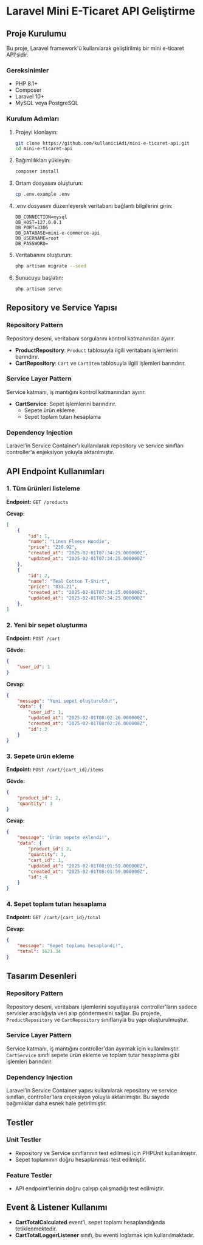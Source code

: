 # Laravel Mini E-Ticaret API Geliştirme

## Proje Kurulumu

Bu proje, Laravel framework'ü kullanılarak geliştirilmiş bir mini e-ticaret API'sidir.

### Gereksinimler

- PHP 8.1+
- Composer
- Laravel 10+
- MySQL veya PostgreSQL

### Kurulum Adımları

1. Projeyi klonlayın:
   ```bash
   git clone https://github.com/kullaniciAdi/mini-e-ticaret-api.git
   cd mini-e-ticaret-api
   ```

2. Bağımlılıkları yükleyin:
   ```bash
   composer install
   ```

3. Ortam dosyasını oluşturun:
   ```bash
   cp .env.example .env
   ```

4. .env dosyasını düzenleyerek veritabanı bağlantı bilgilerini girin:
   ```env
   DB_CONNECTION=mysql
   DB_HOST=127.0.0.1
   DB_PORT=3306
   DB_DATABASE=mini-e-commerce-api
   DB_USERNAME=root
   DB_PASSWORD=
   ```

5. Veritabanını oluşturun:
   ```bash
   php artisan migrate --seed
   ```

6. Sunucuyu başlatın:
   ```bash
   php artisan serve
   ```

## Repository ve Service Yapısı

### Repository Pattern

Repository deseni, veritabanı sorgularını kontrol katmanından ayırır.

- **ProductRepository**: `Product` tablosuyla ilgili veritabanı işlemlerini barındırır.
- **CartRepository**: `Cart` ve `CartItem` tablosuyla ilgili işlemleri barındırır.

### Service Layer Pattern

Service katmanı, iş mantığını kontrol katmanından ayırır.

- **CartService**: Sepet işlemlerini barındırır.
  - Sepete ürün ekleme
  - Sepet toplam tutarı hesaplama

### Dependency Injection

Laravel’in Service Container'ı kullanılarak repository ve service sınıfları controller'a enjeksiyon yoluyla aktarılmıştır.

## API Endpoint Kullanımları

### 1. Tüm ürünleri listeleme

**Endpoint:** `GET /products`

**Cevap:**
```json
[
    {
        "id": 1,
        "name": "Linen Fleece Hoodie",
        "price": "230.92",
        "created_at": "2025-02-01T07:34:25.000000Z",
        "updated_at": "2025-02-01T07:34:25.000000Z"
    },
    {
        "id": 2,
        "name": "Teal Cotton T-Shirt",
        "price": "833.21",
        "created_at": "2025-02-01T07:34:25.000000Z",
        "updated_at": "2025-02-01T07:34:25.000000Z"
    },
]
```

### 2. Yeni bir sepet oluşturma

**Endpoint:** `POST /cart`

**Gövde:**
```json
{
    "user_id": 1
}
```

**Cevap:**
```json
{
    "message": "Yeni sepet oluşturuldu!",
    "data": {
        "user_id": 1,
        "updated_at": "2025-02-01T08:02:26.000000Z",
        "created_at": "2025-02-01T08:02:26.000000Z",
        "id": 3
    }
}
```

### 3. Sepete ürün ekleme

**Endpoint:** `POST /cart/{cart_id}/items`

**Gövde:**
```json
{
    "product_id": 2,
    "quantity": 3
}
```

**Cevap:**
```json
{
    "message": "Ürün sepete eklendi!",
    "data": {
        "product_id": 2,
        "quantity": 3,
        "cart_id": 1,
        "updated_at": "2025-02-01T08:01:59.000000Z",
        "created_at": "2025-02-01T08:01:59.000000Z",
        "id": 4
    }
}
```

### 4. Sepet toplam tutarı hesaplama

**Endpoint:** `GET /cart/{cart_id}/total`

**Cevap:**
```json
{
    "message": "Sepet toplamı hesaplandı!",
    "total": 1621.34
}
```

## Tasarım Desenleri

### Repository Pattern
Repository deseni, veritabanı işlemlerini soyutlayarak controller'ların sadece servisler aracılığıyla veri alıp göndermesini sağlar. Bu projede, `ProductRepository` ve `CartRepository` sınıflarıyla bu yapı oluşturulmuştur.

### Service Layer Pattern
Service katmanı, iş mantığını controller'dan ayırmak için kullanılmıştır. `CartService` sınıfı sepete ürün ekleme ve toplam tutar hesaplama gibi işlemleri barındırır.

### Dependency Injection
Laravel’in Service Container yapısı kullanılarak repository ve service sınıfları, controller'lara enjeksiyon yoluyla aktarılmıştır. Bu sayede bağımlıklar daha esnek hale getirilmiştir.

## Testler

### Unit Testler
- Repository ve Service sınıflarının test edilmesi için PHPUnit kullanılmıştır.
- Sepet toplamının doğru hesaplanması test edilmiştir.

### Feature Testler
- API endpoint'lerinin doğru çalışıp çalışmadığı test edilmiştir.

## Event & Listener Kullanımı 
- **CartTotalCalculated** event’i, sepet toplamı hesaplandığında tetiklenmektedir.
- **CartTotalLoggerListener** sınıfı, bu eventi loglamak için kullanılmaktadır.

